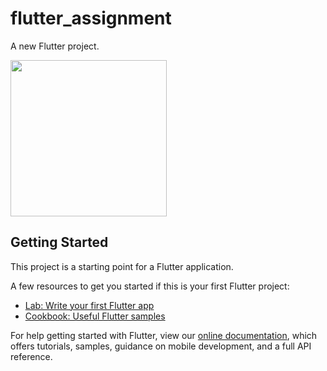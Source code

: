 # flutter_assignment

A new Flutter project.

<img src="https://user-images.githubusercontent.com/23151079/140612036-496ae7c1-475d-4835-afb9-01e3748b3dcb.mp4" width=250>

## Getting Started

This project is a starting point for a Flutter application.

A few resources to get you started if this is your first Flutter project:

- [Lab: Write your first Flutter app](https://flutter.dev/docs/get-started/codelab)
- [Cookbook: Useful Flutter samples](https://flutter.dev/docs/cookbook)

For help getting started with Flutter, view our
[online documentation](https://flutter.dev/docs), which offers tutorials,
samples, guidance on mobile development, and a full API reference.

